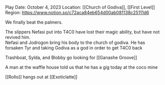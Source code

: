 
Play Date: October 4, 2023
Location: [[Church of Godiva]], [[First Level]]
Region: https://www.notion.so/c72aca84eb654d00ab081138c25111d6

We finally beat the palmers.

The slippers Nefasi put into T4C0 have lost their magic ability, but have not revived him.   
Nefasi and Jodrogon bring his body to the church of godiva.   He has forsaken Tyr and taking Godiva as a god in order to get T4C0 back

Trashboat, Sylda, and Blobby go looking for [[Ganashe Groove]]

A man at the waffle house told us that he has a gig today at the coco mine



[[Rollo]] hangs out at  [[Exoticlatte]]